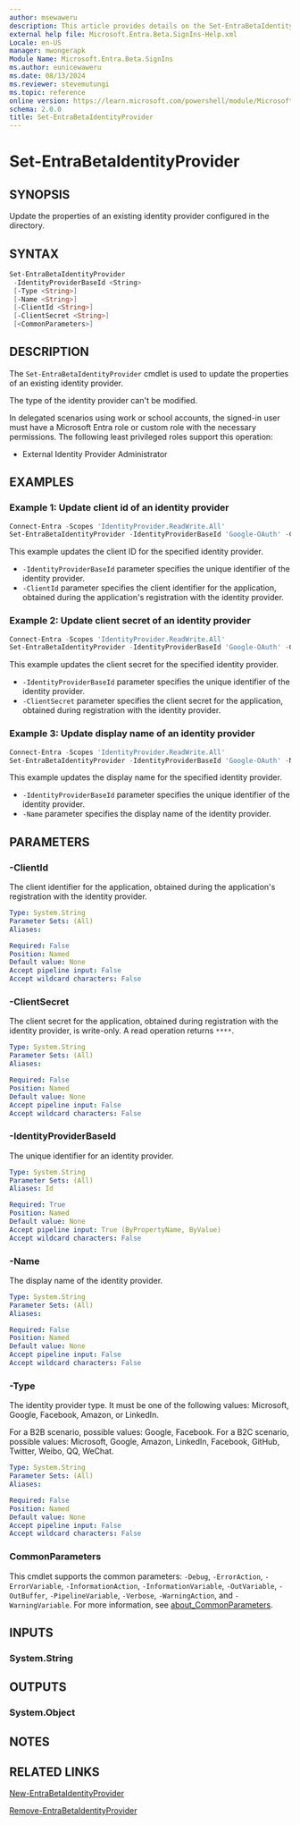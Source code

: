 ```yaml
---
author: msewaweru
description: This article provides details on the Set-EntraBetaIdentityProvider command.
external help file: Microsoft.Entra.Beta.SignIns-Help.xml
Locale: en-US
manager: mwongerapk
Module Name: Microsoft.Entra.Beta.SignIns
ms.author: eunicewaweru
ms.date: 08/13/2024
ms.reviewer: stevemutungi
ms.topic: reference
online version: https://learn.microsoft.com/powershell/module/Microsoft.Entra.Beta.SignIns/Set-EntraBetaIdentityProvider
schema: 2.0.0
title: Set-EntraBetaIdentityProvider
---
```


# Set-EntraBetaIdentityProvider

## SYNOPSIS

Update the properties of an existing identity provider configured in the directory.

## SYNTAX

```powershell
Set-EntraBetaIdentityProvider
 -IdentityProviderBaseId <String>
 [-Type <String>]
 [-Name <String>]
 [-ClientId <String>]
 [-ClientSecret <String>]
 [<CommonParameters>]
```

## DESCRIPTION

The `Set-EntraBetaIdentityProvider` cmdlet is used to update the properties of an existing identity provider.

The type of the identity provider can't be modified.

In delegated scenarios using work or school accounts, the signed-in user must have a Microsoft Entra role or custom role with the necessary permissions. The following least privileged roles support this operation:

- External Identity Provider Administrator

## EXAMPLES

### Example 1: Update client id of an identity provider

```powershell
Connect-Entra -Scopes 'IdentityProvider.ReadWrite.All'
Set-EntraBetaIdentityProvider -IdentityProviderBaseId 'Google-OAuth' -ClientId 'NewClientID'
```

This example updates the client ID for the specified identity provider.

- `-IdentityProviderBaseId` parameter specifies the unique identifier of the identity provider.
- `-ClientId` parameter specifies the client identifier for the application, obtained during the application's registration with the identity provider.

### Example 2: Update client secret of an identity provider

```powershell
Connect-Entra -Scopes 'IdentityProvider.ReadWrite.All'
Set-EntraBetaIdentityProvider -IdentityProviderBaseId 'Google-OAuth' -ClientSecret 'NewClientSecret'
```

This example updates the client secret for the specified identity provider.

- `-IdentityProviderBaseId` parameter specifies the unique identifier of the identity provider.
- `-ClientSecret` parameter specifies the client secret for the application, obtained during registration with the identity provider.

### Example 3: Update display name of an identity provider

```powershell
Connect-Entra -Scopes 'IdentityProvider.ReadWrite.All'
Set-EntraBetaIdentityProvider -IdentityProviderBaseId 'Google-OAuth' -Name 'NewGoogleName'
```

This example updates the display name for the specified identity provider.

- `-IdentityProviderBaseId` parameter specifies the unique identifier of the identity provider.
- `-Name` parameter specifies the display name of the identity provider.

## PARAMETERS

### -ClientId

The client identifier for the application, obtained during the application's registration with the identity provider.

```yaml
Type: System.String
Parameter Sets: (All)
Aliases:

Required: False
Position: Named
Default value: None
Accept pipeline input: False
Accept wildcard characters: False
```

### -ClientSecret

The client secret for the application, obtained during registration with the identity provider, is write-only. A read operation returns `****`.

```yaml
Type: System.String
Parameter Sets: (All)
Aliases:

Required: False
Position: Named
Default value: None
Accept pipeline input: False
Accept wildcard characters: False
```

### -IdentityProviderBaseId

The unique identifier for an identity provider.

```yaml
Type: System.String
Parameter Sets: (All)
Aliases: Id

Required: True
Position: Named
Default value: None
Accept pipeline input: True (ByPropertyName, ByValue)
Accept wildcard characters: False
```

### -Name

The display name of the identity provider.

```yaml
Type: System.String
Parameter Sets: (All)
Aliases:

Required: False
Position: Named
Default value: None
Accept pipeline input: False
Accept wildcard characters: False
```

### -Type

The identity provider type. It must be one of the following values: Microsoft, Google, Facebook, Amazon, or LinkedIn.

For a B2B scenario, possible values: Google, Facebook. For a B2C scenario, possible values: Microsoft, Google, Amazon, LinkedIn, Facebook, GitHub, Twitter, Weibo, QQ, WeChat.

```yaml
Type: System.String
Parameter Sets: (All)
Aliases:

Required: False
Position: Named
Default value: None
Accept pipeline input: False
Accept wildcard characters: False
```

### CommonParameters

This cmdlet supports the common parameters: `-Debug`, `-ErrorAction`, `-ErrorVariable`, `-InformationAction`, `-InformationVariable`, `-OutVariable`, `-OutBuffer`, `-PipelineVariable`, `-Verbose`, `-WarningAction`, and `-WarningVariable`. For more information, see [about_CommonParameters](https://go.microsoft.com/fwlink/?LinkID=113216).

## INPUTS

### System.String

## OUTPUTS

### System.Object

## NOTES

## RELATED LINKS

[New-EntraBetaIdentityProvider](New-EntraBetaIdentityProvider.md)

[Remove-EntraBetaIdentityProvider](Remove-EntraBetaIdentityProvider.md)
